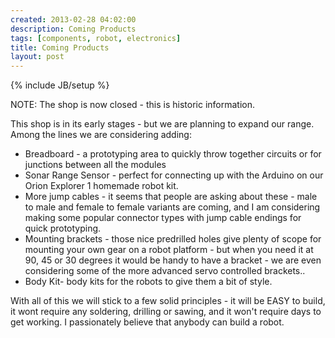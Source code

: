 ```yaml
---
created: 2013-02-28 04:02:00
description: Coming Products
tags: [components, robot, electronics]
title: Coming Products
layout: post
---
```

{% include JB/setup %}

NOTE: The shop is now closed - this is historic information.

This shop is in its early stages - but we are planning to expand our range. Among the lines we are considering adding:

*  Breadboard - a prototyping area to quickly throw together circuits or for junctions between all the modules
*  Sonar Range Sensor - perfect for connecting up with the Arduino on our Orion Explorer 1 homemade robot kit.
*  More jump cables - it seems that people are asking about these - male to male and female to female variants are coming, and I am considering making some popular connector types with jump cable endings for quick prototyping.
*  Mounting brackets - those nice predrilled holes give plenty of scope for mounting your own gear on a robot platform - but when you need it at 90, 45 or 30 degrees it would be handy to have a bracket - we are even considering some of the more advanced servo controlled brackets..
*  Body Kit- body kits for the robots to give them a bit of style.


With all of this we will stick to a few solid principles - it will be EASY to build, it wont require any soldering, drilling or sawing, and it won't require days to get working. I passionately believe that anybody can build a robot.
